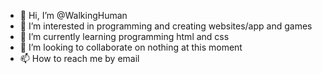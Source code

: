 - 👋 Hi, I’m @WalkingHuman
- 👀 I’m interested in programming and creating websites/app and games
- 🌱 I’m currently learning programming html and css
- 💞️ I’m looking to collaborate on nothing at this moment
- 📫 How to reach me by email

<!---
WalkingHuman/WalkingHuman is a ✨ special ✨ repository because its `README.md` (this file) appears on your GitHub profile.
You can click the Preview link to take a look at your changes.
--->
